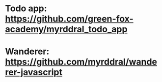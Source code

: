 # Todo app: https://github.com/green-fox-academy/myrddral_todo_app
# Wanderer: https://github.com/myrddral/wanderer-javascript
